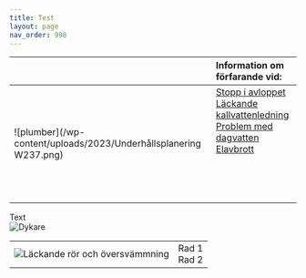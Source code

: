 ```yaml
---
title: Test
layout: page
nav_order: 998
---
```

|  | **Information om förfarande vid:** 
| :-------- | :-------- |
| ![plumber](/wp-content/uploads/2023/Underhållsplanering W237.png) | [Stopp i avloppet](https://markdownlivepreview.com/) <br> [ Läckande kallvattenledning](https://markdownlivepreview.com/) <br> [ Problem med dagvatten](https://markdownlivepreview.com/) <br> [ Elavbrott](https://markdownlivepreview.com/) <br><br><br><br><br> |


Text  
![Dykare](/wp-content/uploads/2023/Färdigrensat.jpg)

<td><table><tr><td><img src="/wp-content/uploads/2023/Underhållsplanering W237.png" alt="Läckande rör och översvämmning"></td><td>Rad 1<br>Rad 2</td></tr></table></td>
